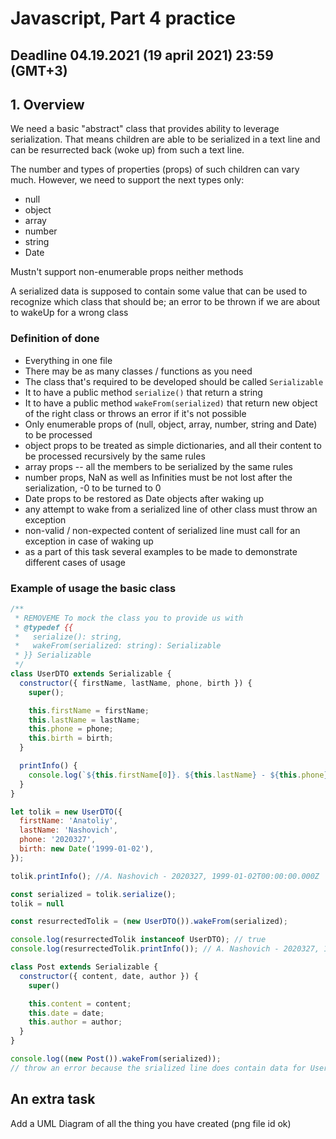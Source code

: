 # Javascript, Part 4 practice

## Deadline 04.19.2021 (19 april 2021) 23:59 (GMT+3)

## 1. Overview

We need a basic "abstract" class that provides ability to leverage serialization. That means children are able to be
serialized in a text line and can be resurrected back (woke up) from such a text line.

The number and types of properties (props) of such children can vary much. However, we need to support the next types only:

* null
* object
* array
* number
* string
* Date

Mustn't support non-enumerable props neither methods

A serialized data is supposed to contain some value that can be used to recognize which class that should be; an error to be thrown if we are about to wakeUp for a wrong class

### Definition of done

* Everything in one file
* There may be as many classes / functions as you need
* The class that's required to be developed should be called `Serializable`
* It to have a public method `serialize()` that return a string
* It to have a public method `wakeFrom(serialized)` that return new object of the right class or throws an error if it's not possible
* Only enumerable props of (null, object, array, number, string and Date) to be processed
* object props to be treated as simple dictionaries, and all their content to be processed recursively by the same rules
* array props -- all the members to be serialized by the same rules
* number props, NaN as well as Infinities must be not lost after the serialization, -0 to be turned to 0
* Date props to be restored as Date objects after waking up
* any attempt to wake from a serialized line of other class must throw an exception
* non-valid / non-expected content of serialized line must call for an exception in case of waking up
* as a part of this task several examples to be made to demonstrate different cases of usage

### Example of usage the basic class

```javascript
/**
 * REMOVEME To mock the class you to provide us with
 * @typedef {{
 *   serialize(): string,
 *   wakeFrom(serialized: string): Serializable
 * }} Serializable
 */
class UserDTO extends Serializable {
  constructor({ firstName, lastName, phone, birth }) {
    super();

    this.firstName = firstName;
    this.lastName = lastName;
    this.phone = phone;
    this.birth = birth;
  }

  printInfo() {
    console.log(`${this.firstName[0]}. ${this.lastName} - ${this.phone}, ${this.birth.toISOString()}`);
  }
}

let tolik = new UserDTO({
  firstName: 'Anatoliy',
  lastName: 'Nashovich',
  phone: '2020327',
  birth: new Date('1999-01-02'),
});

tolik.printInfo(); //A. Nashovich - 2020327, 1999-01-02T00:00:00.000Z

const serialized = tolik.serialize();
tolik = null

const resurrectedTolik = (new UserDTO()).wakeFrom(serialized);

console.log(resurrectedTolik instanceof UserDTO); // true
console.log(resurrectedTolik.printInfo()); // A. Nashovich - 2020327, 1999-01-02T00:00:00.000Z

class Post extends Serializable {
  constructor({ content, date, author }) {
    super()

    this.content = content;
    this.date = date;
    this.author = author;
  }
}

console.log((new Post()).wakeFrom(serialized));
// throw an error because the srialized line does contain data for User class
```

## An extra task

Add a UML Diagram of all the thing you have created (png file id ok)
